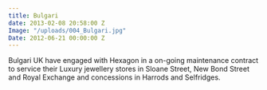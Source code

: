 ```yaml
---
title: Bulgari
date: 2013-02-08 20:58:00 Z
Image: "/uploads/004_Bulgari.jpg"
Date: 2012-06-21 00:00:00 Z
---
```


Bulgari UK have engaged with Hexagon in a on-going maintenance contract to service their Luxury jewellery stores in Sloane Street, New Bond Street and Royal Exchange and concessions in Harrods and Selfridges.
